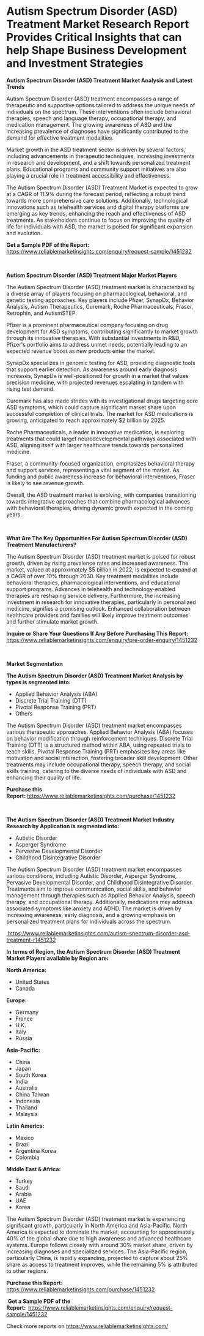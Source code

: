 <p><h1>Autism Spectrum Disorder (ASD) Treatment Market Research Report Provides Critical Insights that can help Shape Business Development and Investment Strategies</h1></p><p><strong>Autism Spectrum Disorder (ASD) Treatment Market Analysis and Latest Trends</strong></p>
<p><p>Autism Spectrum Disorder (ASD) treatment encompasses a range of therapeutic and supportive options tailored to address the unique needs of individuals on the spectrum. These interventions often include behavioral therapies, speech and language therapy, occupational therapy, and medication management. The growing awareness of ASD and the increasing prevalence of diagnoses have significantly contributed to the demand for effective treatment modalities.</p><p>Market growth in the ASD treatment sector is driven by several factors, including advancements in therapeutic techniques, increasing investments in research and development, and a shift towards personalized treatment plans. Educational programs and community support initiatives are also playing a crucial role in treatment accessibility and effectiveness. </p><p>The Autism Spectrum Disorder (ASD) Treatment Market is expected to grow at a CAGR of 11.9% during the forecast period, reflecting a robust trend towards more comprehensive care solutions. Additionally, technological innovations such as telehealth services and digital therapy platforms are emerging as key trends, enhancing the reach and effectiveness of ASD treatments. As stakeholders continue to focus on improving the quality of life for individuals with ASD, the market is poised for significant expansion and evolution.</p></p>
<p><strong>Get a Sample PDF of the Report:&nbsp;</strong> <a href="https://www.reliablemarketinsights.com/enquiry/request-sample/1451232?utm_campaign=2396&utm_medium=2&utm_source=Github&utm_content=ia&utm_term=03032025&utm_id=autism-spectrum-disorder-asd-treatment">https://www.reliablemarketinsights.com/enquiry/request-sample/1451232</a></p>
<p>&nbsp;</p>
<p><strong>Autism Spectrum Disorder (ASD) Treatment Major Market Players</strong></p>
<p><p>The Autism Spectrum Disorder (ASD) treatment market is characterized by a diverse array of players focusing on pharmacological, behavioral, and genetic testing approaches. Key players include Pfizer, SynapDx, Behavior Analysis, Autism Therapeutics, Curemark, Roche Pharmaceuticals, Fraser, Retrophin, and AutismSTEP.</p><p>Pfizer is a prominent pharmaceutical company focusing on drug development for ASD symptoms, contributing significantly to market growth through its innovative therapies. With substantial investments in R&D, Pfizer's portfolio aims to address unmet needs, potentially leading to an expected revenue boost as new products enter the market.</p><p>SynapDx specializes in genomic testing for ASD, providing diagnostic tools that support earlier detection. As awareness around early diagnosis increases, SynapDx is well-positioned for growth in a market that values precision medicine, with projected revenues escalating in tandem with rising test demand.</p><p>Curemark has also made strides with its investigational drugs targeting core ASD symptoms, which could capture significant market share upon successful completion of clinical trials. The market for ASD medications is growing, anticipated to reach approximately $2 billion by 2025.</p><p>Roche Pharmaceuticals, a leader in innovative medication, is exploring treatments that could target neurodevelopmental pathways associated with ASD, aligning itself with larger healthcare trends towards personalized medicine.</p><p>Fraser, a community-focused organization, emphasizes behavioral therapy and support services, representing a vital segment of the market. As funding and public awareness increase for behavioral interventions, Fraser is likely to see revenue growth.</p><p>Overall, the ASD treatment market is evolving, with companies transitioning towards integrative approaches that combine pharmacological advances with behavioral therapies, driving dynamic growth expected in the coming years.</p></p>
<p>&nbsp;</p>
<p><strong>What Are The Key Opportunities For Autism Spectrum Disorder (ASD) Treatment Manufacturers?</strong></p>
<p><p>The Autism Spectrum Disorder (ASD) treatment market is poised for robust growth, driven by rising prevalence rates and increased awareness. The market, valued at approximately $5 billion in 2022, is expected to expand at a CAGR of over 10% through 2030. Key treatment modalities include behavioral therapies, pharmacological interventions, and educational support programs. Advances in telehealth and technology-enabled therapies are reshaping service delivery. Furthermore, the increasing investment in research for innovative therapies, particularly in personalized medicine, signifies a promising outlook. Enhanced collaboration between healthcare providers and families will likely improve treatment outcomes and further stimulate market growth.</p></p>
<p><strong>Inquire or Share Your Questions If Any Before Purchasing This Report:</strong> <a href="https://www.reliablemarketinsights.com/enquiry/pre-order-enquiry/1451232?utm_campaign=2396&utm_medium=2&utm_source=Github&utm_content=ia&utm_term=03032025&utm_id=autism-spectrum-disorder-asd-treatment">https://www.reliablemarketinsights.com/enquiry/pre-order-enquiry/1451232</a></p>
<p>&nbsp;</p>
<p><strong>Market Segmentation</strong></p>
<p><strong>The Autism Spectrum Disorder (ASD) Treatment Market Analysis by types is segmented into:</strong></p>
<p><ul><li>Applied Behavior Analysis (ABA)</li><li>Discrete Trial Training (DTT)</li><li>Pivotal Response Training (PRT)</li><li>Others</li></ul></p>
<p><p>The Autism Spectrum Disorder (ASD) treatment market encompasses various therapeutic approaches. Applied Behavior Analysis (ABA) focuses on behavior modification through reinforcement techniques. Discrete Trial Training (DTT) is a structured method within ABA, using repeated trials to teach skills. Pivotal Response Training (PRT) emphasizes key areas like motivation and social interaction, fostering broader skill development. Other treatments may include occupational therapy, speech therapy, and social skills training, catering to the diverse needs of individuals with ASD and enhancing their quality of life.</p></p>
<p><strong>Purchase this Report:&nbsp;</strong><a href="https://www.reliablemarketinsights.com/purchase/1451232?utm_campaign=2396&utm_medium=2&utm_source=Github&utm_content=ia&utm_term=03032025&utm_id=autism-spectrum-disorder-asd-treatment">https://www.reliablemarketinsights.com/purchase/1451232</a></p>
<p>&nbsp;</p>
<p><strong>The Autism Spectrum Disorder (ASD) Treatment Market Industry Research by Application is segmented into:</strong></p>
<p><ul><li>Autistic Disorder</li><li>Asperger Syndrome</li><li>Pervasive Developmental Disorder</li><li>Childhood Disintegrative Disorder</li></ul></p>
<p><p>The Autism Spectrum Disorder (ASD) treatment market encompasses various conditions, including Autistic Disorder, Asperger Syndrome, Pervasive Developmental Disorder, and Childhood Disintegrative Disorder. Treatments aim to improve communication, social skills, and behavior management through therapies such as Applied Behavior Analysis, speech therapy, and occupational therapy. Additionally, medications may address associated symptoms like anxiety and ADHD. The market is driven by increasing awareness, early diagnosis, and a growing emphasis on personalized treatment plans for individuals across the spectrum.</p></p>
<p><a href="https://www.reliablemarketinsights.com/autism-spectrum-disorder-asd-treatment-r1451232?utm_campaign=2396&utm_medium=2&utm_source=Github&utm_content=ia&utm_term=03032025&utm_id=autism-spectrum-disorder-asd-treatment">&nbsp;https://www.reliablemarketinsights.com/autism-spectrum-disorder-asd-treatment-r1451232</a></p>
<p><strong>In terms of Region, the Autism Spectrum Disorder (ASD) Treatment Market Players available by Region are:</strong></p>
<p>
    <p> <strong> North America: </strong>
        <ul>
            <li>United States</li>
            <li>Canada</li>
        </ul>
        </p> 
    <p> <strong> Europe: </strong>
        <ul>
            <li>Germany</li>
            <li>France</li>
            <li>U.K.</li>
            <li>Italy</li>
            <li>Russia</li>
        </ul>
        </p> 
    <p> <strong> Asia-Pacific: </strong>
        <ul>
            <li>China</li>
            <li>Japan</li>
            <li>South Korea</li>
            <li>India</li>
            <li>Australia</li>
            <li>China Taiwan</li>
            <li>Indonesia</li>
            <li>Thailand</li>
            <li>Malaysia</li>
        </ul>
        </p> 
    <p> <strong> Latin America: </strong>
        <ul>
            <li>Mexico</li>
            <li>Brazil</li>
            <li>Argentina Korea</li>
            <li>Colombia</li>
        </ul>
        </p> 
    <p> <strong> Middle East & Africa: </strong>
        <ul>
            <li>Turkey</li>
            <li>Saudi</li>
            <li>Arabia</li>
            <li>UAE</li>
            <li>Korea</li>
        </ul>
    </p>
    </p>
<p><p>The Autism Spectrum Disorder (ASD) treatment market is experiencing significant growth, particularly in North America and Asia-Pacific. North America is expected to dominate the market, accounting for approximately 40% of the global share due to high awareness and advanced healthcare systems. Europe follows closely with around 30% market share, driven by increasing diagnoses and specialized services. The Asia-Pacific region, particularly China, is rapidly expanding, projected to capture about 25% share as access to treatment improves, while the remaining 5% is attributed to other regions.</p></p>
<p><strong>Purchase this Report: </strong><a href="https://www.reliablemarketinsights.com/purchase/1451232?utm_campaign=2396&utm_medium=2&utm_source=Github&utm_content=ia&utm_term=03032025&utm_id=autism-spectrum-disorder-asd-treatment">https://www.reliablemarketinsights.com/purchase/1451232</a></p>
<p>&nbsp;<strong>Get a Sample PDF of the Report:&nbsp;&nbsp;</strong><a href="https://www.reliablemarketinsights.com/enquiry/request-sample/1451232?utm_campaign=2396&utm_medium=2&utm_source=Github&utm_content=ia&utm_term=03032025&utm_id=autism-spectrum-disorder-asd-treatment">https://www.reliablemarketinsights.com/enquiry/request-sample/1451232</a></p>
<p><strong></strong></p>
<p>Check more reports on <a href="https://www.reliablemarketinsights.com/?utm_campaign=2396&utm_medium=2&utm_source=Github&utm_content=ia&utm_term=03032025&utm_id=autism-spectrum-disorder-asd-treatment">https://www.reliablemarketinsights.com/</a></p>